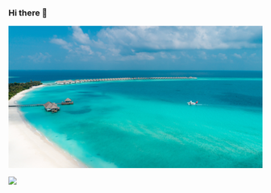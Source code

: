 ### Hi there 👋

<img src="https://raw.githubusercontent.com/Taku-Yamashita/Taku-Yamashita/master/images/sea.jpg"/>

![](https://komarev.com/ghpvc/?username=Taku-Yamashita)

<!--
**Taku-Yamashita/Taku-Yamashita** is a ✨ _special_ ✨ repository because its `README.md` (this file) appears on your GitHub profile.

Here are some ideas to get you started:

- 🔭 I’m currently working on ...
- 🌱 I’m currently learning ...
- 👯 I’m looking to collaborate on ...
- 🤔 I’m looking for help with ...
- 💬 Ask me about ...
- 📫 How to reach me: ...
- 😄 Pronouns: ...
- ⚡ Fun fact: ...
-->

